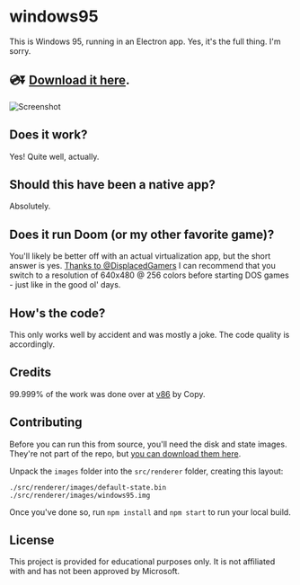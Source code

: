 # windows95

This is Windows 95, running in an Electron app. Yes, it's the full thing. I'm sorry. 

## 💿⏬ [Download it here](https://github.com/felixrieseberg/windows95/releases).

![Screenshot](https://user-images.githubusercontent.com/1426799/44532591-4ceb3680-a6a8-11e8-8c2c-bc29f3bfdef7.png)

## Does it work?
Yes! Quite well, actually.

## Should this have been a native app?
Absolutely.

## Does it run Doom (or my other favorite game)?
You'll likely be better off with an actual virtualization app, but the short answer is yes. [Thanks to
@DisplacedGamers](https://youtu.be/xDXqmdFxofM) I can recommend that you switch to a resolution of 
640x480 @ 256 colors before starting DOS games - just like in the good ol' days.

## How's the code?
This only works well by accident and was mostly a joke. The code quality is accordingly.

## Credits

99.999% of the work was done over at [v86](https://github.com/copy/v86/) by Copy.

## Contributing

Before you can run this from source, you'll need the disk and state images. They're not part of the repo,
but [you can download them here](https://mega.nz/#!euxygQBT!i03vtE4kYTgrZ1rjZa1gT2F8hvhcwIAgGBsY4ECjs0w).

Unpack the `images` folder into the `src/renderer` folder, creating this layout:

```
./src/renderer/images/default-state.bin
./src/renderer/images/windows95.img
```

Once you've done so, run `npm install` and `npm start` to run your local build.

## License

This project is provided for educational purposes only. It is not affiliated with and has
not been approved by Microsoft.
